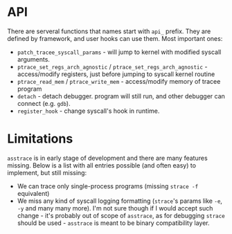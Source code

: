 # API

There are serveral functions that names start with `api_` prefix. They are defined by framework, and user hooks can use them. Most important ones:

* `patch_tracee_syscall_params` - will jump to kernel with modified syscall arguments.
* `ptrace_set_regs_arch_agnostic` / `ptrace_set_regs_arch_agnostic` - access/modify registers, just before jumping to syscall kernel routine
* `ptrace_read_mem` / `ptrace_write_mem` - access/modify memory of tracee program
* `detach` - detach debugger. program will still run, and other debugger can connect (e.g. `gdb`).
* `register_hook` - change syscall's hook in runtime.
# Limitations

`asstrace` is in early stage of development and there are many features missing.
Below is a list with all entries possible (and often easy) to implement, but still missing:

* We can trace only single-process programs (missing `strace -f` equivalent)
* We miss any kind of syscall logging formatting (`strace`'s params like `-e`, `-y` and many many more). I'm not sure though if I would accept such change - it's probably out of scope of `asstrace`, as for debugging `strace` should be used - `asstrace` is meant to be binary compatibility layer.